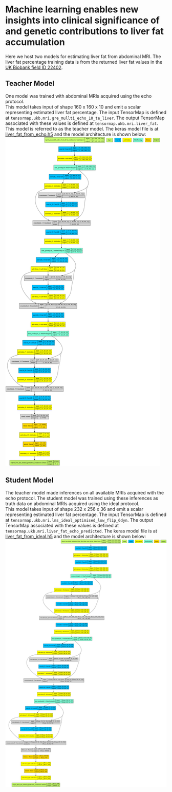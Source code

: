 # Machine learning enables new insights into clinical significance of and genetic contributions to liver fat accumulation

Here we host two models for estimating liver fat from abdominal MRI. 
The liver fat percentage training data is from the returned liver fat values in the [UK Biobank field ID 22402](https://biobank.ctsu.ox.ac.uk/crystal/field.cgi?id=22402).

## Teacher Model
One model was trained with abdominal MRIs acquired using the echo protocol.  
This model takes input of shape 160 x 160 x 10 and emit a scalar representing estimated liver fat percentage.
The input TensorMap is defined at `tensormap.ukb.mri.gre_mullti_echo_10_te_liver`.
The output TensorMap associated with these values is defined at `tensormap.ukb.mri.liver_fat`.
This model is referred to as the teacher model.
The keras model file is at [liver_fat_from_echo.h5](liver_fat_from_echo.h5) and the model architecture is shown below:
![](liver_fat_from_echo_teacher_model.png)


## Student Model
The teacher model made inferences on all available MRIs acquired with the echo protocol.
The student model was trained using these inferences as truth data on abdominal MRIs acquired using the ideal protocol.  
This model takes input of shape 232 x 256 x 36 and emit a scalar representing estimated liver fat percentage.
The input TensorMap is defined at `tensormap.ukb.mri.lms_ideal_optimised_low_flip_6dyn`.
The output TensorMap associated with these values is defined at `tensormap.ukb.mri.liver_fat_echo_predicted`. 
The keras model file is at [liver_fat_from_ideal.h5](liver_fat_from_ideal.h5) and the model architecture is shown below:
![](liver_fat_from_ideal_student_model.png)
